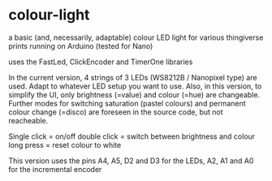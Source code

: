 # colour-light
a basic (and, necessarily, adaptable) colour LED light for various thingiverse prints
running on Arduino (tested for Nano)

uses the FastLed, ClickEncoder and TimerOne libraries

In the current version, 4 strings of 3 LEDs (WS8212B / Nanopixel type) are used. Adapt to whatever 
LED setup you want to use.
Also, in this version, to simplify the UI, only brightness (=value) and colour (=hue) are changeable. 
Further modes for switching saturation (pastel colours) and permanent colour change (=disco) are
foreseen in the source code, but not reacheable.

Single click = on/off
double click = switch between brightness and colour
long press = reset colour to white

This version uses the pins A4, A5, D2 and D3 for the LEDs, A2, A1 and A0 for the incremental encoder
